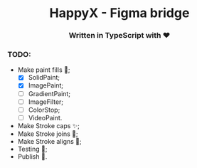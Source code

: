 <div align="center">

# HappyX - Figma bridge
### Written in TypeScript with ❤

</div>


### TODO:
- Make paint fills 🎨;
  - [x] SolidPaint;
  - [x] ImagePaint;
  - [ ] GradientPaint;
  - [ ] ImageFilter;
  - [ ] ColorStop;
  - [ ] VideoPaint.
- Make Stroke caps ✨;
- Make Stroke joins 🌟;
- Make Stroke aligns 💫;
- Testing 🧪;
- Publish 📢.
